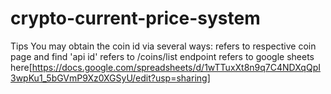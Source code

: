 # crypto-current-price-system

Tips
You may obtain the coin id via several ways:
refers to respective coin page and find 'api id'
refers to /coins/list endpoint
refers to google sheets here[https://docs.google.com/spreadsheets/d/1wTTuxXt8n9q7C4NDXqQpI3wpKu1_5bGVmP9Xz0XGSyU/edit?usp=sharing]
